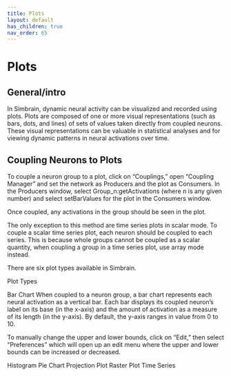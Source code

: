 ```yaml
---
title: Plots
layout: default
has_children: true
nav_order: 65
---
```


# Plots

## General/intro

In Simbrain, dynamic neural activity can be visualized and recorded using plots. Plots are composed of one or more visual representations (such as bars, dots, and lines) of sets of values taken directly from coupled neurons. These visual representations can be valuable in statistical analyses and for viewing dynamic patterns in neural activations over time. 

## Coupling Neurons to Plots

To couple a neuron group to a plot, click on “Couplings,” open “Coupling Manager” and set the network as Producers and the plot as Consumers. In the Producers window, select Group_n:getActivations (where n is any given number) and select setBarValues for the plot in the Consumers window. 

Once coupled, any activations in the group should be seen in the plot.

The only exception to this method are time series plots in scalar mode. To couple a scalar time series plot, each neuron should be coupled to each series. This is because whole groups cannot be coupled as a scalar quantity, when coupling a group in a time series plot, use array mode instead.

There are six plot types available in Simbrain.

Plot Types

Bar Chart
When coupled to a neuron group, a bar chart represents each neural activation as a vertical bar. Each bar displays its coupled neuron’s label on its base (in the x-axis) and the amount of activation as a measure of its length (in the y-axis). By default, the y-axis ranges in value from 0 to 10. 

To manually change the upper and lower bounds, click on “Edit,” then select “Preferences” which will open up an edit menu where the upper and lower bounds can be increased or decreased.



Histogram
Pie Chart
Projection Plot
Raster Plot
Time Series
